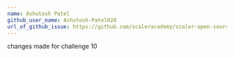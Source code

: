 ```yaml
---
name: Ashutosh Patel
github_user_name: Ashutosh-Patel028
url_of_github_issue: https://github.com/scaleracademy/scaler-open-source-september-challenge/issues/231#issue-1877516165
---
```

changes made for challenge 10
